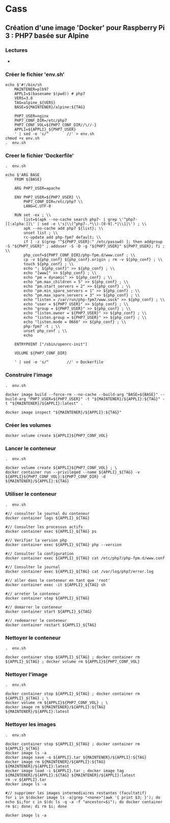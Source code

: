 #  Cass


## Création d'une image 'Docker' pour Raspberry Pi 3 : PHP7 basée sur Alpine

### Lectures

* 

### Créer le fichier 'env.sh' 

    echo $'#!/bin/sh
        MAINTENER=plb97
        APPLI=$(basename $(pwd)) # php7
        VERS=3.8
        TAG=alpine_${VERS}
        BASE=${MAINTENER}/alpine:${TAG}
        
        PHP7_USER=nginx
        PHP7_CONF_DIR=/etc/php7
        PHP7_CONF_VOL=${PHP7_CONF_DIR//\//-}
        APPLI=${APPLI}_${PHP7_USER}
        ' | sed -e 's/^        //' > env.sh
    chmod +x env.sh
    .  env.sh

### Creer le fichier 'Dockerfile'

    .  env.sh

    echo $'ARG BASE
        FROM ${BASE}
        
        ARG PHP7_USER=apache
        
        ENV PHP7_USER=${PHP7_USER} \\
            PHP7_CONF_DIR=/etc/php7 \\
            LANG=C.UTF-8
        
        RUN set -ex ; \\
            list=$(apk --no-cache search php7- | grep \'^php7-[[:alpha:]]\' | sed -e \'s|\\(^php7-.*\\)-[0-9].*|\\1|\') ; \\
            apk --no-cache add php7 ${list}; \\
            unset list ; \\
            rc-update add php-fpm7 default; \\
            if [ -z $(grep "^${PHP7_USER}:" /etc/passwd) ]; then addgroup -S "${PHP7_USER}" ; adduser -S -D -g "${PHP7_USER}" ${PHP7_USER}; fi ; \\
            php_conf=${PHP7_CONF_DIR}/php-fpm.d/www.conf ; \\
            cp -v ${php_conf} ${php_conf}.origin ; rm -v ${php_conf} ; \\
            touch ${php_conf} ; \\
            echo "; ${php_conf}" >> ${php_conf} ; \\
            echo "[www]" >> ${php_conf} ; \\
            echo "pm = dynamic" >> ${php_conf} ; \\
            echo "pm.max_children = 5" >> ${php_conf} ; \\
            echo "pm.start_servers = 2" >> ${php_conf} ; \\
            echo "pm.min_spare_servers = 1" >> ${php_conf} ; \\
            echo "pm.max_spare_servers = 3" >> ${php_conf} ; \\
            echo "listen = /var/run/php-fpm7/www.sock" >> ${php_conf} ; \\
            echo "user = ${PHP7_USER}" >> ${php_conf} ; \\
            echo "group = ${PHP7_USER}" >> ${php_conf} ; \\
            echo "listen.owner = ${PHP7_USER}" >> ${php_conf} ; \\
            echo "listen.group = ${PHP7_USER}" >> ${php_conf} ; \\
            echo "listen.mode = 0666" >> ${php_conf} ; \\
            php-fpm7 -t ; \\
            unset php_conf ; \\
            echo
        
        ENTRYPOINT ["/sbin/openrc-init"]
        
        VOLUME ${PHP7_CONF_DIR}
        
        ' | sed -e 's/^        //' > Dockerfile

### Construire l'image

    .  env.sh

    docker image build --force-rm --no-cache --build-arg "BASE=${BASE}" --build-arg "PHP7_USER=${PHP7_USER}" -t "${MAINTENER}/${APPLI}:${TAG}" -t "${MAINTENER}/${APPLI}:latest" .

    docker image inspect "${MAINTENER}/${APPLI}:${TAG}"

### Créer les volumes

    docker volume create ${APPLI}${PHP7_CONF_VOL}

### Lancer le conteneur

    .  env.sh

    docker volume create ${APPLI}${PHP7_CONF_VOL} ; \
    docker container run --privileged --name ${APPLI}_${TAG} -v ${APPLI}${PHP7_CONF_VOL}:${PHP7_CONF_DIR} -d ${MAINTENER}/${APPLI}:${TAG}

### Utiliser le conteneur

    .  env.sh
    
    #// consulter le journal du conteneur
    docker container logs ${APPLI}_${TAG}

    #// Consulter les processus actifs
    docker container exec ${APPLI}_${TAG} ps

    #// Verifier la version php
    docker container exec ${APPLI}_${TAG} php --version

    #// Consulter la configuration
    docker container exec ${APPLI}_${TAG} cat /etc/php7/php-fpm.d/www.conf

    #// Consulter le journal
    docker container exec ${APPLI}_${TAG} cat /var/log/php7/error.log

    #// aller dans le conteneur en tant que 'root'
    docker container exec -it ${APPLI}_${TAG} sh

    #// arreter le conteneur
    docker container stop ${APPLI}_${TAG}

    #// demarrer le conteneur
    docker container start ${APPLI}_${TAG}

    #// redemarrer le conteneur
    docker container restart ${APPLI}_${TAG}

### Nettoyer le conteneur

    .  env.sh
    
    docker container stop ${APPLI}_${TAG} ; docker container rm ${APPLI}_${TAG} ; docker volume rm ${APPLI}${PHP7_CONF_VOL}

### Nettoyer l'image
  
    .  env.sh

    docker container stop ${APPLI}_${TAG} ; docker container rm ${APPLI}_${TAG} ; \
    docker volume rm ${APPLI}${PHP7_CONF_VOL} ; \
    docker image rm ${MAINTENER}/${APPLI}:${TAG} ${MAINTENER}/${APPLI}:latest

### Nettoyer les images
  
    .  env.sh

    docker container stop ${APPLI}_${TAG} ; docker container rm ${APPLI}_${TAG}
    docker image ls -a
    docker image save -o ${APPLI}.tar ${MAINTENER}/${APPLI}:${TAG}
    docker image rm ${MAINTENER}/${APPLI}:${TAG} ${MAINTENER}/${APPLI}:latest
    docker image load -i ${APPLI}.tar ; docker image tag ${MAINTENER}/${APPLI}:${TAG} ${MAINTENER}/${APPLI}:latest
    rm -v ${APPLI}.tar
    docker image ls -a

    #// supprimer les images intermediaires restantes (facultatif)
    for i in $(docker image ls -a|grep "<none>"|awk '{ print $3; }'); do echo $i;for c in $(dc ls -q -a -f "ancestor=$i"); do docker container rm $c; done; di rm $i; done

    docker image ls -a


